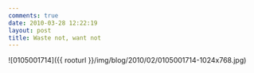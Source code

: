 ```yaml
---
comments: true
date: 2010-03-28 12:22:19
layout: post
title: Waste not, want not
---
```


![0105001714]({{ rooturl }}/img/blog/2010/02/0105001714-1024x768.jpg)
